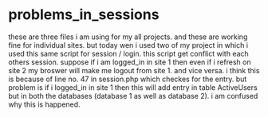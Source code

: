 problems_in_sessions
====================

these are three files i am using for my all projects. and these are working fine for individual sites. 
but today wen i used two of my project in which i used this same script for session / login. 
this script get conflict with each others session. suppose if i am logged_in in site 1 then even if i refresh on site 2 my broswer will make me logout from site 1. and vice versa. 
i think this is because of line no. 47 in session.php which checkes for the entry. 
but problem is if i logged_in in site 1 then this will add entry in table ActiveUsers but in both the databases (database 1 as well as database 2). i am confused why this is happened.
